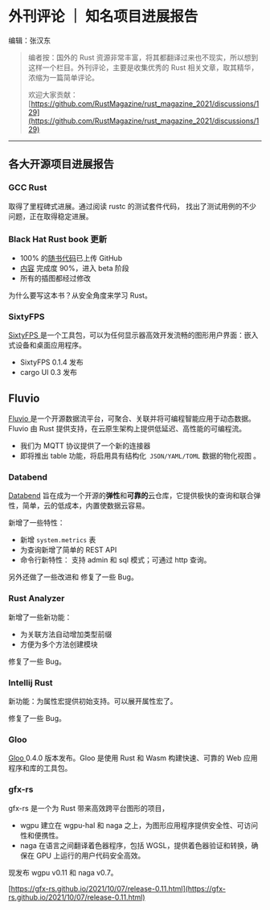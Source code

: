# 外刊评论 ｜ 知名项目进展报告

编辑：张汉东 

> 编者按：国外的 Rust 资源非常丰富，将其都翻译过来也不现实，所以想到这样一个栏目。外刊评论，主要是收集优秀的 Rust 相关文章，取其精华，浓缩为一篇简单评论。
>
> 欢迎大家贡献：[https://github.com/RustMagazine/rust_magazine_2021/discussions/129](https://github.com/RustMagazine/rust_magazine_2021/discussions/129)

---

## 各大开源项目进展报告

### GCC Rust

取得了里程碑式进展。通过阅读 rustc 的测试套件代码， 找出了测试用例的不少问题，正在取得稳定进展。

### Black Hat Rust  book 更新

- 100% 的[随书代码](https://github.com/skerkour/black-hat-rust)已上传 GitHub
- [内容](https://academy.kerkour.com/black-hat-rust?coupon=BETA) 完成度 90%，进入 beta 阶段
- 所有的插图都经过修改

为什么要写这本书？从安全角度来学习 Rust。

### SixtyFPS

[SixtyFPS ](https://github.com/sixtyfpsui/sixtyfps)是一个工具包，可以为任何显示器高效开发流畅的图形用户界面：嵌入式设备和桌面应用程序。

- SixtyFPS 0.1.4 发布
- cargo UI 0.3   发布

## Fluvio

[Fluvio ](https://www.fluvio.io/) 是一个开源数据流平台，可聚合、关联并将可编程智能应用于动态数据。Fluvio 由 Rust 提供支持，在云原生架构上提供低延迟、高性能的可编程流。

- 我们为 MQTT 协议提供了一个新的连接器
- 即将推出 table 功能，将启用具有结构化` JSON/YAML/TOML` 数据的物化视图 。

### Databend

[Databend](https://github.com/datafuselabs/databend) 旨在成为一个开源的**弹性**和**可靠的**云仓库，它提供极快的查询和联合弹性，简单，云的低成本，内置使数据云容易。

新增了一些特性：

- 新增 `system.metrics`  表
- 为查询新增了简单的 REST API
- 命令行新特性： 支持 admin 和 sql 模式；可通过 http 查询。

另外还做了一些改进和 修复了一些 Bug。

### Rust Analyzer

新增了一些新功能：

- 为关联方法自动增加类型前缀
- 方便为多个方法创建模块

修复了一些 Bug。

### Intellij Rust

新功能：为属性宏提供初始支持。可以展开属性宏了。

修复了一些 Bug。

### Gloo

[Gloo ](https://github.com/rustwasm/gloo) 0.4.0 版本发布。Gloo 是使用 Rust 和 Wasm 构建快速、可靠的 Web 应用程序和库的工具包。

### gfx-rs

gfx-rs 是一个为 Rust 带来高效跨平台图形的项目，

- wgpu 建立在 wgpu-hal 和 naga 之上，为图形应用程序提供安全性、可访问性和便携性。
- naga 在语言之间翻译着色器程序，包括 WGSL，提供着色器验证和转换，确保在 GPU 上运行的用户代码安全高效。

现发布 wgpu v0.11 和 naga v0.7。

[https://gfx-rs.github.io/2021/10/07/release-0.11.html](https://gfx-rs.github.io/2021/10/07/release-0.11.html)



